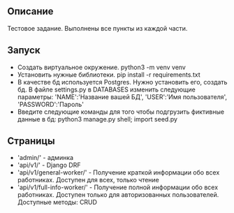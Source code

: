 ## Описание
Тестовое задание. Выполнены все пункты из каждой части.

## Запуск
- Создать виртуальное окружение. python3 -m venv venv
- Установить нужные библиотеки. pip install -r requirements.txt
- В качестве бд используется Postgres. Нужно установить его, создать бд. В файле settings.py в DATABASES изменить следующие параметры: 'NAME':'Название вашей БД', 'USER':'Имя пользователя', 'PASSWORD':'Пароль'
- Введите следующие команды для того чтобы подгрузить фиктивные данные в бд: python3 manage.py shell; import seed.py

## Страницы
- 'admin/' - админка
- 'api/v1/' - Django DRF
- 'api/v1/general-worker/' - Получение краткой информации обо всех работниках. Доступен для всех, только чтение
- 'api/v1/full-info-worker/' - Получение полной информации обо всех работниках. Доступен только для авторизованных пользователей. Доступные методы: CRUD
